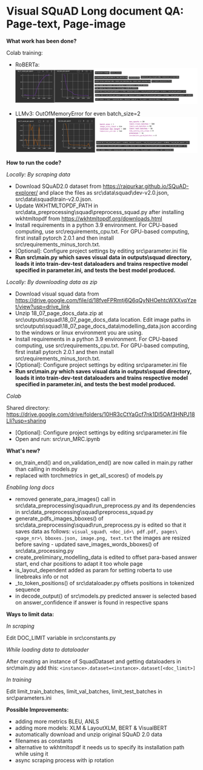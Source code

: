 # Visual SQuAD Long document QA: Page-text, Page-image 

**What work has been done?**

Colab training:

- RoBERTa:
![alt text](src/readme_images/roberta_colab.png)

- LLMv3: OutOfMemoryError for even batch_size=2
![alt text](src/readme_images/llmv3_colab.png) 

**How to run the code?**

*Locally: By scraping data*

- Download SQuAD2.0 dataset from https://rajpurkar.github.io/SQuAD-explorer/  and place the files as src\data\squad\dev-v2.0.json, src\data\squad\train-v2.0.json.
- Update WKHTMLTOPDF_PATH in src\data_preprocessing\squad\preprocess_squad.py after installing wkhtmltopdf from https://wkhtmltopdf.org/downloads.html 
- Install requirements in a python 3.9 environment. For CPU-based computing, use src\requirements_cpu.txt. For GPU-based computing, first install pytorch 2.0.1 and then install src\requirements_minus_torch.txt.
- [Optional]: Configure project settings by editing src\parameter.ini file
- **Run src\main.py which saves visual data in outputs\squad directory, loads it into train-dev-test dataloaders and trains respective model specified in parameter.ini, and tests the best model produced.**

*Locally: By downloading data as zip*

- Download visual squad data from https://drive.google.com/file/d/18fveFPRmtj6Q6qQyNHOehtcWXXvqYzet/view?usp=drive_link
- Unzip 18_07_page_docs_data.zip at src\outputs\squad\18_07_page_docs_data location. Edit image paths in src\outputs\squad\18_07_page_docs_data\modelling_data.json according to the windows or linux environment you are using.
- Install requirements in a python 3.9 environment. For CPU-based computing, use src\requirements_cpu.txt. For GPU-based computing, first install pytorch 2.0.1 and then install src\requirements_minus_torch.txt.
- [Optional]: Configure project settings by editing src\parameter.ini file
- **Run src\main.py which saves visual data in outputs\squad directory, loads it into train-dev-test dataloaders and trains respective model specified in parameter.ini, and tests the best model produced.**

*Colab*

Shared directory: https://drive.google.com/drive/folders/10HR3cCtYaGcf7nk1DI5OAf3HNPJ18Lli?usp=sharing
- [Optional]: Configure project settings by editing src\parameter.ini file
- Open and run: src\run_MRC.ipynb

**What's new?**

- on_train_end() and on_validation_end() are now called in main.py rather than calling in models.py
- replaced with torchmetrics in get_all_scores() of models.py

*Enabling long docs*

- removed generate_para_images() call in src\data_preprocessing\squad\run_preprocess.py and its dependencies in src\data_preprocessing\squad\preprocess_squad.py
- generate_pdfs_images_bboxes() of src\data_preprocessing\squad\run_preprocess.py is edited so that it saves data as follows:
`visual_squad\
    <doc_id>\
        pdf.pdf,
        pages\
            <page_nr>\
                bboxes.json,
                image.png,
                text.txt`
the images are resized before saving - updated save_images_words_bboxes() of src\data_processing.py 
- create_preliminary_modelling_data is edited to offset para-based answer start, end char positions to adapt it too whole page
- is_layout_dependent added as param for setting roberta to use linebreaks info or not
- _to_token_positions() of src\dataloader.py offsets positions in tokenized sequence
- in decode_output() of src\models.py predicted answer is selected based on answer_confidence if answer is found in respective spans


**Ways to limit data:**

*In scraping*

Edit DOC_LIMIT variable in src\constants.py

*While loading data to dataloader*

After creating an instance of SquadDataset and getting dataloaders in src\main.py add this: `<instance>.dataset=<instance>.dataset[<doc_limit>]`

*In training*

Edit limit_train_batches, limit_val_batches, limit_test_batches in src\parameters.ini

**Possible Improvements:**
- adding more metrics BLEU, ANLS
- adding more models: XLM & LayoutXLM, BERT & VisualBERT
- automatically download and unzip original SQuAD 2.0 data
- filenames as constants
- alternative to wkhtmltopdf it needs us to specify its installation path while using it
- async scraping process with ip rotation